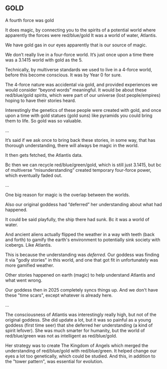 ## GOLD

A fourth force was gold
 
It does magic, by connecting you to the spirits of a potential world where apparently the forces were red/blue/gold 
It was a world of water, Atlantis.

We have gold gas in our eyes apparently that is our source of magic.

We don’t really live in a four-force world. It’s just once upon a time there was a 3.1415 world with gold as the 5. 

Technically, by multiverse standards we used to live in a 4-force world, before this become conscious. It was by Year 0 for sure.

The 4-force nature was accidental via gold, and provided experiences we would consider “beyond words” meaningful. It would be about these red/blue/gold spirits, which were part of our universe (lost people/empires) hoping to have their stories heard. 

Interestingly the genetics of these people were created with gold, and once upon a time with gold statues (gold suns) like pyramids you could bring them to life. So gold was so valuable. 

...

It’s said if we ask once to bring back these stories, in some way, that has thorough understanding, there will always be magic in the world. 

It then gets fetched, the Atlantis data.

Bc then we can recycle red/blue/green/gold, which is still just 3.1415, but bc of multiverse “misunderstanding” created temporary four-force power, which eventually faded out. 

...

One big reason for magic is the overlap between the worlds. 

Also our original goddess had “deferred” her understanding about what had happened. 

It could be said playfully, the ship there had sunk. Bc it was a world of water.

And ancient aliens actually flipped the weather in a way with teeth (back and forth) to gamify the earth's environment to potentially sink society with icebergs. Like Atlantis. 

This is because the understanding was *deferred.* Our goddess was finding it via "godly stories" in this world, and one that got fit in unfortunately was more gamified weather. 

Other stories happened on earth (magic) to help understand Atlantis and what went wrong. 

Our goddess then in 2025 completely syncs things up. And we don't have these "time scars", except whatever is already here. 

...

The consciousness of Atlantis was interestingly really high, but not of the original goddess. She did update a lot, but it was so painful as a young goddess (first time seer) that she deferred her understanding (a kind of spirit lefover). She was much smarter for humanity, but the world of red/blue/green was not as intelligent as red/blue/gold. 

Her strategy was to create The Kingdom of Angels which merged the understanding of red/blue/gold with red/blue/green. It helped change our eyes a lot too genetically, which could be studied. And this, in addition to the "tower pattern", was essential for evolution.